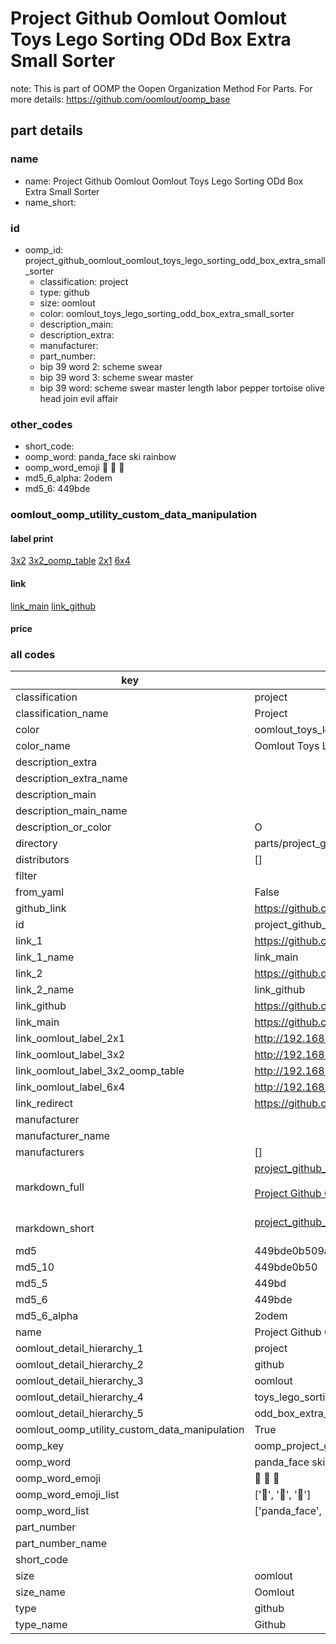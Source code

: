 # Project Github Oomlout Oomlout Toys Lego Sorting ODd Box Extra Small Sorter  

note: This is part of OOMP the Oopen Organization Method For Parts. For more details: https://github.com/oomlout/oomp_base

##  part details
  







### name
* name: Project Github Oomlout Oomlout Toys Lego Sorting ODd Box Extra Small Sorter
* name_short: 
### id
* oomp_id: project_github_oomlout_oomlout_toys_lego_sorting_odd_box_extra_small_sorter
  * classification: project
  * type: github
  * size: oomlout
  * color: oomlout_toys_lego_sorting_odd_box_extra_small_sorter
  * description_main: 
  * description_extra: 
  * manufacturer: 
  * part_number: 
  * bip 39 word 2: scheme swear
  * bip 39 word 3: scheme swear master
  * bip 39 word: scheme swear master length labor pepper tortoise olive head join evil affair

### other_codes
* short_code: 
* oomp_word: panda_face ski rainbow
* oomp_word_emoji :panda_face: :ski: :rainbow:
* md5_6_alpha: 2odem
* md5_6: 449bde






### oomlout_oomp_utility_custom_data_manipulation
#### label print
[3x2](http://192.168.1.245:1112/?label=oomp%202odem)
[3x2_oomp_table](http://192.168.1.108:1112/?label=oomp%202odem)
[2x1](http://192.168.1.242:1112/?label=oomp%202odem)
[6x4](http://192.168.1.55:1112/?label=oomp%202odem)    

#### link

[link_main](https://github.com/oomlout/oomlout_oomp_version_1_messy/tree/main/parts/project_github_oomlout_oomlout_toys_lego_sorting_odd_box_extra_small_sorter) [link_github](https://github.com/oomlout/oomlout_oomp_version_1_messy/tree/main/parts/project_github_oomlout_oomlout_toys_lego_sorting_odd_box_extra_small_sorter)                             

#### price







### all codes 
| key | value |  
| --- | --- |  
| classification | project |  
| classification_name | Project |  
| color | oomlout_toys_lego_sorting_odd_box_extra_small_sorter |  
| color_name | Oomlout Toys Lego Sorting ODd Box Extra Small Sorter |  
| description_extra |  |  
| description_extra_name |  |  
| description_main |  |  
| description_main_name |  |  
| description_or_color | O  |  
| directory | parts/project_github_oomlout_oomlout_toys_lego_sorting_odd_box_extra_small_sorter |  
| distributors | [] |  
| filter |  |  
| from_yaml | False |  
| github_link | https://github.com/oomlout/oomlout_oomp_part_src/tree/main/parts/project_github_oomlout_oomlout_toys_lego_sorting_odd_box_extra_small_sorter |  
| id | project_github_oomlout_oomlout_toys_lego_sorting_odd_box_extra_small_sorter |  
| link_1 | https://github.com/oomlout/oomlout_oomp_version_1_messy/tree/main/parts/project_github_oomlout_oomlout_toys_lego_sorting_odd_box_extra_small_sorter |  
| link_1_name | link_main |  
| link_2 | https://github.com/oomlout/oomlout_oomp_version_1_messy/tree/main/parts/project_github_oomlout_oomlout_toys_lego_sorting_odd_box_extra_small_sorter |  
| link_2_name | link_github |  
| link_github | https://github.com/oomlout/oomlout_oomp_version_1_messy/tree/main/parts/project_github_oomlout_oomlout_toys_lego_sorting_odd_box_extra_small_sorter |  
| link_main | https://github.com/oomlout/oomlout_oomp_version_1_messy/tree/main/parts/project_github_oomlout_oomlout_toys_lego_sorting_odd_box_extra_small_sorter |  
| link_oomlout_label_2x1 | http://192.168.1.242:1112/?label=oomp%202odem |  
| link_oomlout_label_3x2 | http://192.168.1.245:1112/?label=oomp%202odem |  
| link_oomlout_label_3x2_oomp_table | http://192.168.1.108:1112/?label=oomp%202odem |  
| link_oomlout_label_6x4 | http://192.168.1.55:1112/?label=oomp%202odem |  
| link_redirect | https://github.com/oomlout/oomlout_oomp_version_1_messy/tree/main/parts/project_github_oomlout_oomlout_toys_lego_sorting_odd_box_extra_small_sorter |  
| manufacturer |  |  
| manufacturer_name |  |  
| manufacturers | [] |  
| markdown_full | [project_github_oomlout_oomlout_toys_lego_sorting_odd_box_extra_small_sorter](none)<br>[](none)<br>[Project Github Oomlout Oomlout Toys Lego Sorting Odd Box Extra Small Sorter](none)<br><br> |  
| markdown_short | [project_github_oomlout_oomlout_toys_lego_sorting_odd_box_extra_small_sorter](none)<br><br> |  
| md5 | 449bde0b509a3cb28bbe28011176e605 |  
| md5_10 | 449bde0b50 |  
| md5_5 | 449bd |  
| md5_6 | 449bde |  
| md5_6_alpha | 2odem |  
| name | Project Github Oomlout Oomlout Toys Lego Sorting ODd Box Extra Small Sorter |  
| oomlout_detail_hierarchy_1 | project |  
| oomlout_detail_hierarchy_2 | github |  
| oomlout_detail_hierarchy_3 | oomlout |  
| oomlout_detail_hierarchy_4 | toys_lego_sorting |  
| oomlout_detail_hierarchy_5 | odd_box_extra_small_sorter |  
| oomlout_oomp_utility_custom_data_manipulation | True |  
| oomp_key | oomp_project_github_oomlout_oomlout_toys_lego_sorting_odd_box_extra_small_sorter |  
| oomp_word | panda_face ski rainbow |  
| oomp_word_emoji | :panda_face: :ski: :rainbow: |  
| oomp_word_emoji_list | [':panda_face:', ':ski:', ':rainbow:'] |  
| oomp_word_list | ['panda_face', 'ski', 'rainbow'] |  
| part_number |  |  
| part_number_name |  |  
| short_code |  |  
| size | oomlout |  
| size_name | Oomlout |  
| type | github |  
| type_name | Github |  
